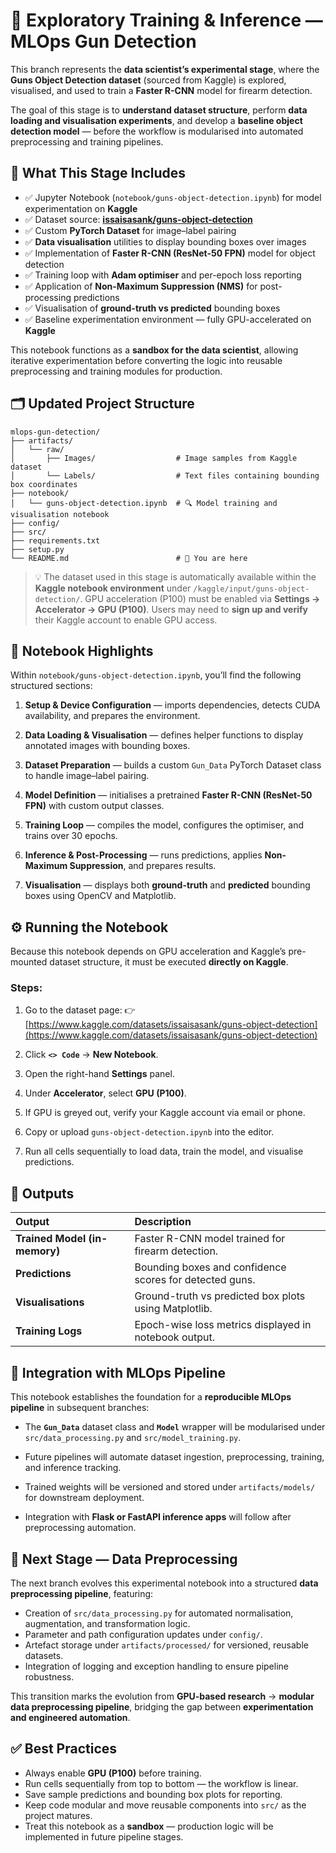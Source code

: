 # 🎯 **Exploratory Training & Inference — MLOps Gun Detection**

This branch represents the **data scientist’s experimental stage**, where the **Guns Object Detection dataset** (sourced from Kaggle) is explored, visualised, and used to train a **Faster R-CNN** model for firearm detection.

The goal of this stage is to **understand dataset structure**, perform **data loading and visualisation experiments**, and develop a **baseline object detection model** — before the workflow is modularised into automated preprocessing and training pipelines.

## 🧾 **What This Stage Includes**

* ✅ Jupyter Notebook (`notebook/guns-object-detection.ipynb`) for model experimentation on **Kaggle**
* ✅ Dataset source: [**issaisasank/guns-object-detection**](https://www.kaggle.com/datasets/issaisasank/guns-object-detection)
* ✅ Custom **PyTorch Dataset** for image–label pairing
* ✅ **Data visualisation** utilities to display bounding boxes over images
* ✅ Implementation of **Faster R-CNN (ResNet-50 FPN)** model for object detection
* ✅ Training loop with **Adam optimiser** and per-epoch loss reporting
* ✅ Application of **Non-Maximum Suppression (NMS)** for post-processing predictions
* ✅ Visualisation of **ground-truth vs predicted** bounding boxes
* ✅ Baseline experimentation environment — fully GPU-accelerated on **Kaggle**

This notebook functions as a **sandbox for the data scientist**, allowing iterative experimentation before converting the logic into reusable preprocessing and training modules for production.

## 🗂️ **Updated Project Structure**

```
mlops-gun-detection/
├── artifacts/
│   └── raw/
│       ├── Images/                  # Image samples from Kaggle dataset
│       └── Labels/                  # Text files containing bounding box coordinates
├── notebook/
│   └── guns-object-detection.ipynb  # 🔍 Model training and visualisation notebook
├── config/
├── src/
├── requirements.txt
├── setup.py
└── README.md                        # 📖 You are here
```

> 💡 The dataset used in this stage is automatically available within the **Kaggle notebook environment** under `/kaggle/input/guns-object-detection/`.
> GPU acceleration (P100) must be enabled via **Settings → Accelerator → GPU (P100)**.
> Users may need to **sign up and verify** their Kaggle account to enable GPU access.

## 🧩 **Notebook Highlights**

Within `notebook/guns-object-detection.ipynb`, you’ll find the following structured sections:

1. **Setup & Device Configuration** — imports dependencies, detects CUDA availability, and prepares the environment.

2. **Data Loading & Visualisation** — defines helper functions to display annotated images with bounding boxes.

3. **Dataset Preparation** — builds a custom `Gun_Data` PyTorch Dataset class to handle image–label pairing.

4. **Model Definition** — initialises a pretrained **Faster R-CNN (ResNet-50 FPN)** with custom output classes.

5. **Training Loop** — compiles the model, configures the optimiser, and trains over 30 epochs.

6. **Inference & Post-Processing** — runs predictions, applies **Non-Maximum Suppression**, and prepares results.

7. **Visualisation** — displays both **ground-truth** and **predicted** bounding boxes using OpenCV and Matplotlib.

## ⚙️ **Running the Notebook**

Because this notebook depends on GPU acceleration and Kaggle’s pre-mounted dataset structure, it must be executed **directly on Kaggle**.

### Steps:

1. Go to the dataset page:
   👉 [https://www.kaggle.com/datasets/issaisasank/guns-object-detection](https://www.kaggle.com/datasets/issaisasank/guns-object-detection)

2. Click **`<> Code`** → **New Notebook**.

3. Open the right-hand **Settings** panel.

4. Under **Accelerator**, select **GPU (P100)**.

5. If GPU is greyed out, verify your Kaggle account via email or phone.

6. Copy or upload `guns-object-detection.ipynb` into the editor.

7. Run all cells sequentially to load data, train the model, and visualise predictions.

## 🧠 **Outputs**

| Output                        | Description                                             |
| :---------------------------- | :------------------------------------------------------ |
| **Trained Model (in-memory)** | Faster R-CNN model trained for firearm detection.       |
| **Predictions**               | Bounding boxes and confidence scores for detected guns. |
| **Visualisations**            | Ground-truth vs predicted box plots using Matplotlib.   |
| **Training Logs**             | Epoch-wise loss metrics displayed in notebook output.   |

## 🧩 **Integration with MLOps Pipeline**

This notebook establishes the foundation for a **reproducible MLOps pipeline** in subsequent branches:

* The **`Gun_Data`** dataset class and **`Model`** wrapper will be modularised under `src/data_processing.py` and `src/model_training.py`.

* Future pipelines will automate dataset ingestion, preprocessing, training, and inference tracking.

* Trained weights will be versioned and stored under `artifacts/models/` for downstream deployment.

* Integration with **Flask or FastAPI inference apps** will follow after preprocessing automation.

## 🚀 **Next Stage — Data Preprocessing**

The next branch evolves this experimental notebook into a structured **data preprocessing pipeline**, featuring:

* Creation of `src/data_processing.py` for automated normalisation, augmentation, and transformation logic.
* Parameter and path configuration updates under `config/`.
* Artefact storage under `artifacts/processed/` for versioned, reusable datasets.
* Integration of logging and exception handling to ensure pipeline robustness.

This transition marks the evolution from **GPU-based research** → **modular data preprocessing pipeline**, bridging the gap between **experimentation and engineered automation**.

## ✅ **Best Practices**

* Always enable **GPU (P100)** before training.
* Run cells sequentially from top to bottom — the workflow is linear.
* Save sample predictions and bounding box plots for reporting.
* Keep code modular and move reusable components into `src/` as the project matures.
* Treat this notebook as a **sandbox** — production logic will be implemented in future pipeline stages.